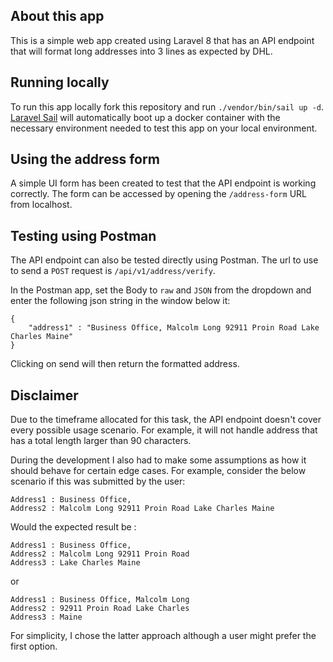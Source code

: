 ## About this app

This is a simple web app created using Laravel 8 that has an API endpoint that will format long addresses into 3 lines as expected by DHL.

## Running locally

To run this app locally fork this repository and run `./vendor/bin/sail up -d`. [Laravel Sail](https://laravel.com/docs/9.x/sail) will automatically boot up a docker container with the necessary environment needed to test this app on your local environment.

## Using the address form

A simple UI form has been created to test that the API endpoint is working correctly. The form can be accessed by opening the `/address-form` URL from localhost. 

## Testing using Postman

The API endpoint can also be tested directly using Postman. The url to use to send a `POST` request is `/api/v1/address/verify`.

In the Postman app, set the Body to `raw` and `JSON` from the dropdown and enter the following json string in the window below it:

    {
        "address1" : "Business Office, Malcolm Long 92911 Proin Road Lake Charles Maine"
    }

Clicking on send will then return the formatted address.

## Disclaimer

Due to the timeframe allocated for this task, the API endpoint doesn't cover every possible usage scenario. For example, it will not handle address that has a total length larger than 90 characters. 

During the development I also had to make some assumptions as how it should behave for certain edge cases. For example, consider the below scenario if this was submitted by the user:

    Address1 : Business Office,
    Address2 : Malcolm Long 92911 Proin Road Lake Charles Maine

Would the expected result be :

    Address1 : Business Office,
    Address2 : Malcolm Long 92911 Proin Road
    Address3 : Lake Charles Maine

or

    Address1 : Business Office, Malcolm Long
    Address2 : 92911 Proin Road Lake Charles
    Address3 : Maine

For simplicity, I chose the latter approach although a user might prefer the first option.



